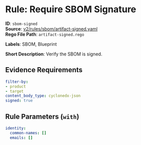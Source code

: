 # Rule: Require SBOM Signature

**ID**: `sbom-signed`  
**Source**: [v2/rules/sbom/artifact-signed.yaml](scribe-public/sample-policies.git/v2/rules/sbom/artifact-signed.yaml)  
**Rego File Path**: `artifact-signed.rego`  

**Labels**: SBOM, Blueprint

**Short Description**: Verify the SBOM is signed.

## Evidence Requirements

```yaml
filter-by:
- product
- target
content_body_type: cyclonedx-json
signed: true
```
## Rule Parameters (`with`)

```yaml
identity:
  common-names: []
  emails: []
```
